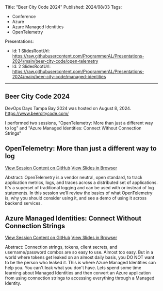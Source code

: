 Title: "Beer City Code 2024"
Published: 2024/08/03
Tags:

- Conference
- Azure
- Azure Managed Identities
- OpenTelemetry

Presentations:
- Id: 1
  SlidesRootUrl: https://raw.githubusercontent.com/ProgrammerAL/Presentations-2024/main/beer-city-code/open-telemetry
- Id: 2
  SlidesRootUrl: https://raw.githubusercontent.com/ProgrammerAL/Presentations-2024/main/beer-city-code/managed-identities

---

## Beer City Code 2024

DevOps Days Tampa Bay 2024 was hosted on August 8, 2024. https://www.beercitycode.com/

I performed two sessions, "OpenTelemetry: More than just a different way to log" and "Azure Managed Identities: Connect Without Connection Strings"

## OpenTelemetry: More than just a different way to log

<div class="post-multiple-links-div">
  <a class="post-session-content-link" target="_blank" href="https://github.com/ProgrammerAL/Presentations-2024/tree/main/beer-city-code/open-telemetry">View Session Content on GitHub</a>
  <a class="post-view-session-content-link" href="/posts/20240803-Presentation-BeerCityCode2024/slides/1">View Slides in Browser</a>
</div>

Abstract:
OpenTelemetry is a vendor neutral, open standard, to track application metrics, logs, and traces across a distributed set of applications. It's a superset of traditional logging and can be used with or instead of log statements. In this session we’ll review the basics of what OpenTelemetry is, why you should consider using it, and see a demo of using it across backend services.

## Azure Managed Identities: Connect Without Connection Strings

<div class="post-multiple-links-div">
  <a class="post-session-content-link" target="_blank" href="https://github.com/ProgrammerAL/Presentations-2024/tree/main/beer-city-code/managed-identities">View Session Content on GitHub</a>
  <a class="post-view-session-content-link" href="/posts/20240803-Presentation-BeerCityCode2024/slides/2">View Slides in Browser</a>
</div>

Abstract:
Connection strings, tokens, client secrets, and username/password combos are so easy to use. Almost too easy. But in a world where tokens get leaked on an almost daily basis, you DO NOT want to be the person who leaked it. This is where Azure Managed Identities can help you. You can't leak what you don't have. Lets spend some time learning about Managed Identities and then convert an Azure application from using connection strings to accessing everything through a Managed Identity.



